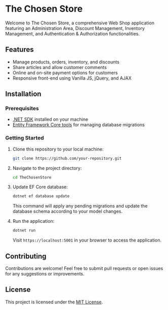 # The Chosen Store

Welcome to The Chosen Store, a comprehensive Web Shop application featuring an Administration Area, Discount Management, Inventory Management, and Authentication & Authorization functionalities.

## Features

- Manage products, orders, inventory, and discounts
- Share articles and allow customer comments
- Online and on-site payment options for customers
- Responsive front-end using Vanilla JS, jQuery, and AJAX

## Installation

### Prerequisites

- [.NET SDK](https://dotnet.microsoft.com/download) installed on your machine
- [Entity Framework Core tools](https://docs.microsoft.com/en-us/ef/core/cli/dotnet) for managing database migrations

### Getting Started

1. Clone this repository to your local machine:

   ```bash
   git clone https://github.com/your-repository.git
   ```

2. Navigate to the project directory:

   ```bash
   cd TheChosenStore
   ```

3. Update EF Core database:

   ```bash
   dotnet ef database update
   ```

   This command will apply any pending migrations and update the database schema according to your model changes.

4. Run the application:

   ```bash
   dotnet run
   ```

   Visit `https://localhost:5001` in your browser to access the application.

## Contributing

Contributions are welcome! Feel free to submit pull requests or open issues for any suggestions or improvements.

## License

This project is licensed under the [MIT License](LICENSE).
